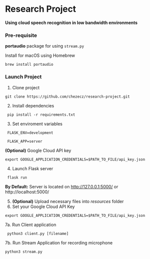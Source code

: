# Research Project
__Using cloud speech recognition in low bandwidth environments__

### Pre-requisite

__portaudio__ package for using ```stream.py```

Install for macOS using Homebrew

```brew install portaudio```

### Launch Project
1. Clone project

```git clone https://github.com/chezecz/research-project.git```

2. Install dependencies

``` pip install -r requirements.txt```

3. Set enviroment variables

``` FLASK_ENV=development```

``` FLASK_APP=server```

__(Optional)__ Google Cloud API key

```export GOOGLE_APPLICATION_CREDENTIALS=$PATH_TO_FILE/api_key.json```

4. Launch Flask server

``` flask run```

**By Default:** Server is located on http://127.0.0.1:5000/ or http://localhost:5000/

5. __(Optional)__ Upload necessary files into *resources* folder
6. Set your Google Cloud API Key

```export GOOGLE_APPLICATION_CREDENTIALS=$PATH_TO_FILE/api_key.json```

7a. Run Client application

``` python3 client.py [filename]```

7b. Run Stream Application for recording microphone

```python3 stream.py```
